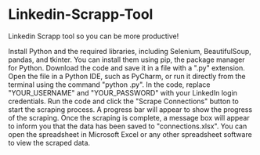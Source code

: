 # Linkedin-Scrapp-Tool
Linkedin Scrapp tool so you can be more productive!

Install Python and the required libraries, including Selenium, BeautifulSoup, pandas, and tkinter. You can install them using pip, the package manager for Python.
Download the code and save it in a file with a ".py" extension.
Open the file in a Python IDE, such as PyCharm, or run it directly from the terminal using the command "python <filename>.py".
In the code, replace "YOUR_USERNAME" and "YOUR_PASSWORD" with your LinkedIn login credentials.
Run the code and click the "Scrape Connections" button to start the scraping process.
A progress bar will appear to show the progress of the scraping.
Once the scraping is complete, a message box will appear to inform you that the data has been saved to "connections.xlsx".
You can open the spreadsheet in Microsoft Excel or any other spreadsheet software to view the scraped data.

